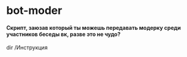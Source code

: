 # bot-moder
#### Скрипт, заюзав который ты можешь передавать модерку среди участников беседы вк, разве это не чудо?
dir    /Инструкция
